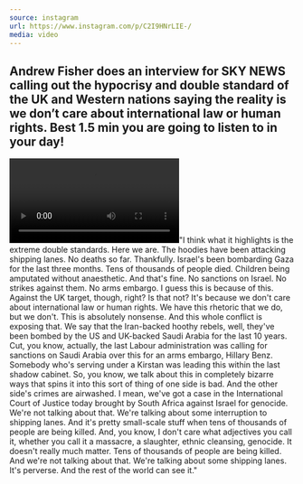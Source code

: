 ```yaml
---
source: instagram
url: https://www.instagram.com/p/C2I9HNrLIE-/
media: video
---
```


## Andrew Fisher does an interview for SKY NEWS calling out the hypocrisy and double standard of the UK and Western nations saying the reality is we don’t care about international law or human rights. Best 1.5 min you are going to listen to in your day!

![](3281141105095901502.mp4)"I think what it highlights is the extreme double standards.
Here we are.
The hoodies have been attacking shipping lanes.
No deaths so far. Thankfully.
Israel's been bombarding Gaza for the last three months.
Tens of thousands of people died.
Children being amputated without anaesthetic.
And that's fine.
No sanctions on Israel.
No strikes against them.
No arms embargo.
I guess this is because of this.
Against the UK target, though, right?
Is that not?
It's because we don't care about international law or human rights.
We have this rhetoric that we do, but we don't.
This is absolutely nonsense.
And this whole conflict is exposing that.
We say that the Iran-backed hoothy rebels,
well, they've been bombed by the US and UK-backed Saudi Arabia
for the last 10 years.
Cut, you know, actually, the last Labour administration
was calling for sanctions on Saudi Arabia over this for an
arms embargo, Hillary Benz.
Somebody who's serving under a Kirstan was leading this
within the last shadow cabinet.
So, you know, we talk about this in completely bizarre ways
that spins it into this sort of thing of one side is bad.
And the other side's crimes are airwashed.
I mean, we've got a case in the International Court of Justice
today brought by South Africa against Israel for genocide.
We're not talking about that.
We're talking about some interruption to shipping lanes.
And it's pretty small-scale stuff when tens of thousands
of people are being killed.
And, you know, I don't care what adjectives you call it,
whether you call it a massacre, a slaughter, ethnic cleansing,
genocide.
It doesn't really much matter.
Tens of thousands of people are being killed.
And we're not talking about that.
We're talking about some shipping lanes.
It's perverse.
And the rest of the world can see it."